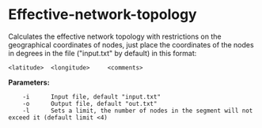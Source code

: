 # Effective-network-topology
Calculates the effective network topology with restrictions on the geographical coordinates of nodes,
just place the coordinates of the nodes in degrees in the file ("input.txt" by default) in this format:

    <latitude>	<longitude>		<comments>

**Parameters:**

        -i      Input file, default "input.txt"
        -o      Output file, default "out.txt"
        -l      Sets a limit, the number of nodes in the segment will not exceed it (default limit <4)

